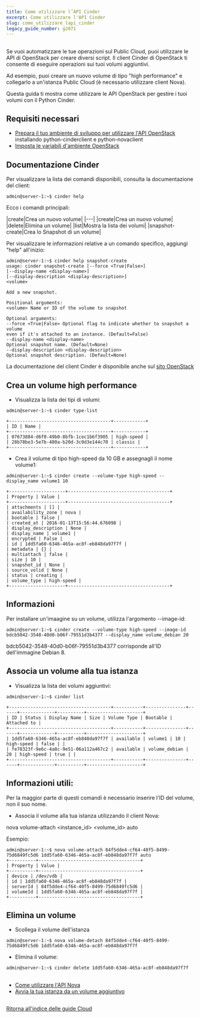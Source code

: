```yaml
---
title: Come utilizzare l’API Cinder
excerpt: Come utilizzare l'API Cinder
slug: come_utilizzare_lapi_cinder
legacy_guide_number: g2071
---
```



## 
Se vuoi automatizzare le tue operazioni sul Public Cloud, puoi utilizzare le API di OpenStack per creare diversi script.
Il client Cinder di OpenStack ti consente di eseguire operazioni sui tuoi volumi aggiuntivi.

Ad esempio, puoi creare un nuovo volume di tipo "high performance" e collegarlo a un'istanza Public Cloud (è necessario utilizzare client Nova).

Questa guida ti mostra come utilizzare le API OpenStack per gestire i tuoi volumi con il Python Cinder.


## Requisiti necessari

- [Prepara il tuo ambiente di sviluppo per utilizzare l'API OpenStack]({legacy}1851) installando python-cinderclient e python-novaclient
- [Imposta le variabili d'ambiente OpenStack]({legacy}1852)




## Documentazione Cinder
Per visualizzare la lista dei comandi disponibili, consulta la documentazione del client:


```
admin@server-1:~$ cinder help
```


Ecco i comandi principali:

|create|Crea un nuovo volume|
|---|
|create|Crea un nuovo volume|
|delete|Elimina un volume|
|list|Mostra la lista dei volumi|
|snapshot-create|Crea lo Snapshot di un volume|

Per visualizzare le informazioni relative a un comando specifico, aggiungi "help" all'inizio:


```
admin@server-1:~$ cinder help snapshot-create
usage: cinder snapshot-create [--force <True|False>]
[--display-name <display-name>]
[--display-description <display-description>]
<volume>

Add a new snapshot.

Positional arguments:
<volume> Name or ID of the volume to snapshot

Optional arguments:
--force <True|False> Optional flag to indicate whether to snapshot a volume
even if it's attached to an instance. (Default=False)
--display-name <display-name>
Optional snapshot name. (Default=None)
--display-description <display-description>
Optional snapshot description. (Default=None)
```


La documentazione del client Cinder è disponibile anche sul [sito OpenStack](http://docs.openstack.org/cli-reference/content/cinderclient_commands.html)


## Crea un volume high performance

- Visualizza la lista dei tipi di volumi:


```
admin@server-1:~$ cinder type-list

+--------------------------------------+------------+
| ID | Name |
+--------------------------------------+------------+
| 07673884-d6f0-49b0-8bfb-1cec1b6f3905 | high-speed |
| 28b78be3-5e7b-480a-b20d-3c0d3e144c70 | classic |
+--------------------------------------+------------+
```


- Crea il volume di tipo high-speed da 10 GB e assegnagli il nome volume1:


```
admin@server-1:~$ cinder create --volume-type high-speed --display_name volume1 10

+---------------------+--------------------------------------+
| Property | Value |
+---------------------+--------------------------------------+
| attachments | [] |
| availability_zone | nova |
| bootable | false |
| created_at | 2016-01-13T15:56:44.676098 |
| display_description | None |
| display_name | volume1 |
| encrypted | False |
| id | 1dd5fa60-6346-465a-ac8f-eb848da97f7f |
| metadata | {} |
| multiattach | false |
| size | 10 |
| snapshot_id | None |
| source_volid | None |
| status | creating |
| volume_type | high-speed |
+---------------------+--------------------------------------+
```




## Informazioni
Per installare un'imaagine su un volume, utilizza l'argomento --image-id:


```
admin@server-1:~$ cinder create --volume-type high-speed --image-id bdcb5042-3548-40d0-b06f-79551d3b4377 --display_name volume_debian 20
```


bdcb5042-3548-40d0-b06f-79551d3b4377 corrisponde all'ID dell'immagine Debian 8.


## Associa un volume alla tua istanza

- Visualizza la lista dei volumi aggiuntivi:


```
admin@server-1:~$ cinder list

+--------------------------------------+-----------+---------------+------+-------------+----------+---------------------+
| ID | Status | Display Name | Size | Volume Type | Bootable | Attached to |
+--------------------------------------+-----------+---------------+------+-------------+----------+---------------------+
| 1dd5fa60-6346-465a-ac8f-eb848da97f7f | available | volume1 | 10 | high-speed | false | |
| fe78323f-9e6c-4a8c-9e51-06a112a467c2 | available | volume_debian | 20 | high-speed | true | |
+--------------------------------------+-----------+---------------+------+-------------+----------+---------------------+
```




## Informazioni utili:
Per la maggior parte di questi comandi è necessario inserire l'ID del volume, non il suo nome.

- Associa il volume alla tua istanza utilizzando il client Nova:

nova volume-attach <instance_id> <volume_id> auto


Esempio:


```
admin@server-1:~$ nova volume-attach 84f5dde4-cf64-40f5-8499-75d6849fc5d6 1dd5fa60-6346-465a-ac8f-eb848da97f7f auto
+----------+--------------------------------------+
| Property | Value |
+----------+--------------------------------------+
| device | /dev/vdb |
| id | 1dd5fa60-6346-465a-ac8f-eb848da97f7f |
| serverId | 84f5dde4-cf64-40f5-8499-75d6849fc5d6 |
| volumeId | 1dd5fa60-6346-465a-ac8f-eb848da97f7f |
+----------+--------------------------------------+
```




## Elimina un volume

- Scollega il volume dell'istanza


```
admin@server-1:~$ nova volume-detach 84f5dde4-cf64-40f5-8499-75d6849fc5d6 1dd5fa60-6346-465a-ac8f-eb848da97f7f
```


- Elimina il volume:


```
admin@server-1:~$ cinder delete 1dd5fa60-6346-465a-ac8f-eb848da97f7f
```





## 

- [Come utilizzare l'API Nova]({legacy}1935)
- [Avvia la tua istanza da un volume aggiuntivo]({legacy}2064)




## 
[Ritorna all'indice delle guide Cloud]({legacy}1785)

